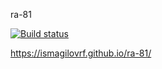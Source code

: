 ra-81

[![Build status](https://ci.appveyor.com/api/projects/status/5h36i2crdo1i74qr?svg=true)](https://ci.appveyor.com/project/IsmagilovRF/ra-81)

 https://ismagilovrf.github.io/ra-81/


